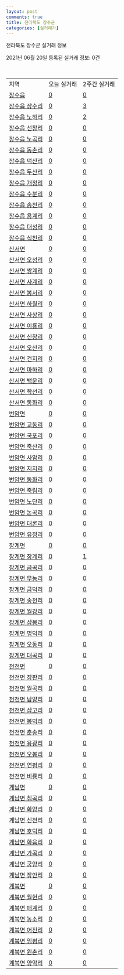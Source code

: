 ```yaml
---
layout: post
comments: true
title: 전라북도 장수군
categories: [실거래가]
---
```


전라북도 장수군 실거래 정보

2021년 06월 20일 등록된 실거래 정보: 0건

<script type="text/javascript">
  google.charts.load('current', {'packages':['corechart']});
  google.charts.setOnLoadCallback(drawChart);

  function drawChart() {
    var data = google.visualization.arrayToDataTable([['거래일', '매매', '전월세', '전매'], ['2021-04', 1, 0, 0], ['2021-05', 4, 0, 0], ['2021-06', 0, 1, 0]]);

    var options = {
      title: '최근 유형별 거래량 추이',
      legend: { position: 'bottom' }
    };

    var chart = new google.visualization.LineChart(document.getElementById('columnchart_material'));
    chart.draw(data, (options));
  }
</script>

<div id="columnchart_material" style="width: 450px; margin-left: -35px"></div>
<br>
<table class="sortable">
  <tr>
    <td>지역</td>
    <td>오늘 실거래</td>
    <td>2주간 실거래</td>
  </tr>

  
  <tr class="item">
    <td><a href="4574025000.html">장수읍</a></td>
    <td><a href="4574025000.html">0</a></td>
    <td><a href="4574025000.html">0</a></td>
  </tr>
    

  <tr class="item">
    <td><a href="4574025021.html">장수읍 장수리</a></td>
    <td><a href="4574025021.html">0</a></td>
    <td><a href="4574025021.html">3</a></td>
  </tr>
    

  <tr class="item">
    <td><a href="4574025022.html">장수읍 노하리</a></td>
    <td><a href="4574025022.html">0</a></td>
    <td><a href="4574025022.html">2</a></td>
  </tr>
    

  <tr class="item">
    <td><a href="4574025023.html">장수읍 선창리</a></td>
    <td><a href="4574025023.html">0</a></td>
    <td><a href="4574025023.html">0</a></td>
  </tr>
    

  <tr class="item">
    <td><a href="4574025024.html">장수읍 노곡리</a></td>
    <td><a href="4574025024.html">0</a></td>
    <td><a href="4574025024.html">0</a></td>
  </tr>
    

  <tr class="item">
    <td><a href="4574025025.html">장수읍 동촌리</a></td>
    <td><a href="4574025025.html">0</a></td>
    <td><a href="4574025025.html">0</a></td>
  </tr>
    

  <tr class="item">
    <td><a href="4574025026.html">장수읍 덕산리</a></td>
    <td><a href="4574025026.html">0</a></td>
    <td><a href="4574025026.html">0</a></td>
  </tr>
    

  <tr class="item">
    <td><a href="4574025027.html">장수읍 두산리</a></td>
    <td><a href="4574025027.html">0</a></td>
    <td><a href="4574025027.html">0</a></td>
  </tr>
    

  <tr class="item">
    <td><a href="4574025028.html">장수읍 개정리</a></td>
    <td><a href="4574025028.html">0</a></td>
    <td><a href="4574025028.html">0</a></td>
  </tr>
    

  <tr class="item">
    <td><a href="4574025029.html">장수읍 수분리</a></td>
    <td><a href="4574025029.html">0</a></td>
    <td><a href="4574025029.html">0</a></td>
  </tr>
    

  <tr class="item">
    <td><a href="4574025030.html">장수읍 송천리</a></td>
    <td><a href="4574025030.html">0</a></td>
    <td><a href="4574025030.html">0</a></td>
  </tr>
    

  <tr class="item">
    <td><a href="4574025031.html">장수읍 용계리</a></td>
    <td><a href="4574025031.html">0</a></td>
    <td><a href="4574025031.html">0</a></td>
  </tr>
    

  <tr class="item">
    <td><a href="4574025032.html">장수읍 대성리</a></td>
    <td><a href="4574025032.html">0</a></td>
    <td><a href="4574025032.html">0</a></td>
  </tr>
    

  <tr class="item">
    <td><a href="4574025033.html">장수읍 식천리</a></td>
    <td><a href="4574025033.html">0</a></td>
    <td><a href="4574025033.html">0</a></td>
  </tr>
    

  <tr class="item">
    <td><a href="4574031000.html">산서면</a></td>
    <td><a href="4574031000.html">0</a></td>
    <td><a href="4574031000.html">0</a></td>
  </tr>
    

  <tr class="item">
    <td><a href="4574031021.html">산서면 오성리</a></td>
    <td><a href="4574031021.html">0</a></td>
    <td><a href="4574031021.html">0</a></td>
  </tr>
    

  <tr class="item">
    <td><a href="4574031022.html">산서면 쌍계리</a></td>
    <td><a href="4574031022.html">0</a></td>
    <td><a href="4574031022.html">0</a></td>
  </tr>
    

  <tr class="item">
    <td><a href="4574031023.html">산서면 사계리</a></td>
    <td><a href="4574031023.html">0</a></td>
    <td><a href="4574031023.html">0</a></td>
  </tr>
    

  <tr class="item">
    <td><a href="4574031024.html">산서면 봉서리</a></td>
    <td><a href="4574031024.html">0</a></td>
    <td><a href="4574031024.html">0</a></td>
  </tr>
    

  <tr class="item">
    <td><a href="4574031025.html">산서면 하월리</a></td>
    <td><a href="4574031025.html">0</a></td>
    <td><a href="4574031025.html">0</a></td>
  </tr>
    

  <tr class="item">
    <td><a href="4574031026.html">산서면 사상리</a></td>
    <td><a href="4574031026.html">0</a></td>
    <td><a href="4574031026.html">0</a></td>
  </tr>
    

  <tr class="item">
    <td><a href="4574031027.html">산서면 이룡리</a></td>
    <td><a href="4574031027.html">0</a></td>
    <td><a href="4574031027.html">0</a></td>
  </tr>
    

  <tr class="item">
    <td><a href="4574031028.html">산서면 신창리</a></td>
    <td><a href="4574031028.html">0</a></td>
    <td><a href="4574031028.html">0</a></td>
  </tr>
    

  <tr class="item">
    <td><a href="4574031029.html">산서면 오산리</a></td>
    <td><a href="4574031029.html">0</a></td>
    <td><a href="4574031029.html">0</a></td>
  </tr>
    

  <tr class="item">
    <td><a href="4574031030.html">산서면 건지리</a></td>
    <td><a href="4574031030.html">0</a></td>
    <td><a href="4574031030.html">0</a></td>
  </tr>
    

  <tr class="item">
    <td><a href="4574031031.html">산서면 마하리</a></td>
    <td><a href="4574031031.html">0</a></td>
    <td><a href="4574031031.html">0</a></td>
  </tr>
    

  <tr class="item">
    <td><a href="4574031032.html">산서면 백운리</a></td>
    <td><a href="4574031032.html">0</a></td>
    <td><a href="4574031032.html">0</a></td>
  </tr>
    

  <tr class="item">
    <td><a href="4574031033.html">산서면 학선리</a></td>
    <td><a href="4574031033.html">0</a></td>
    <td><a href="4574031033.html">0</a></td>
  </tr>
    

  <tr class="item">
    <td><a href="4574031034.html">산서면 동화리</a></td>
    <td><a href="4574031034.html">0</a></td>
    <td><a href="4574031034.html">0</a></td>
  </tr>
    

  <tr class="item">
    <td><a href="4574032000.html">번암면</a></td>
    <td><a href="4574032000.html">0</a></td>
    <td><a href="4574032000.html">0</a></td>
  </tr>
    

  <tr class="item">
    <td><a href="4574032021.html">번암면 교동리</a></td>
    <td><a href="4574032021.html">0</a></td>
    <td><a href="4574032021.html">0</a></td>
  </tr>
    

  <tr class="item">
    <td><a href="4574032022.html">번암면 국포리</a></td>
    <td><a href="4574032022.html">0</a></td>
    <td><a href="4574032022.html">0</a></td>
  </tr>
    

  <tr class="item">
    <td><a href="4574032023.html">번암면 죽산리</a></td>
    <td><a href="4574032023.html">0</a></td>
    <td><a href="4574032023.html">0</a></td>
  </tr>
    

  <tr class="item">
    <td><a href="4574032024.html">번암면 사암리</a></td>
    <td><a href="4574032024.html">0</a></td>
    <td><a href="4574032024.html">0</a></td>
  </tr>
    

  <tr class="item">
    <td><a href="4574032025.html">번암면 지지리</a></td>
    <td><a href="4574032025.html">0</a></td>
    <td><a href="4574032025.html">0</a></td>
  </tr>
    

  <tr class="item">
    <td><a href="4574032026.html">번암면 동화리</a></td>
    <td><a href="4574032026.html">0</a></td>
    <td><a href="4574032026.html">0</a></td>
  </tr>
    

  <tr class="item">
    <td><a href="4574032027.html">번암면 죽림리</a></td>
    <td><a href="4574032027.html">0</a></td>
    <td><a href="4574032027.html">0</a></td>
  </tr>
    

  <tr class="item">
    <td><a href="4574032028.html">번암면 노단리</a></td>
    <td><a href="4574032028.html">0</a></td>
    <td><a href="4574032028.html">0</a></td>
  </tr>
    

  <tr class="item">
    <td><a href="4574032029.html">번암면 논곡리</a></td>
    <td><a href="4574032029.html">0</a></td>
    <td><a href="4574032029.html">0</a></td>
  </tr>
    

  <tr class="item">
    <td><a href="4574032030.html">번암면 대론리</a></td>
    <td><a href="4574032030.html">0</a></td>
    <td><a href="4574032030.html">0</a></td>
  </tr>
    

  <tr class="item">
    <td><a href="4574032031.html">번암면 유정리</a></td>
    <td><a href="4574032031.html">0</a></td>
    <td><a href="4574032031.html">0</a></td>
  </tr>
    

  <tr class="item">
    <td><a href="4574033500.html">장계면</a></td>
    <td><a href="4574033500.html">0</a></td>
    <td><a href="4574033500.html">0</a></td>
  </tr>
    

  <tr class="item">
    <td><a href="4574033521.html">장계면 장계리</a></td>
    <td><a href="4574033521.html">0</a></td>
    <td><a href="4574033521.html">1</a></td>
  </tr>
    

  <tr class="item">
    <td><a href="4574033522.html">장계면 금곡리</a></td>
    <td><a href="4574033522.html">0</a></td>
    <td><a href="4574033522.html">0</a></td>
  </tr>
    

  <tr class="item">
    <td><a href="4574033523.html">장계면 무농리</a></td>
    <td><a href="4574033523.html">0</a></td>
    <td><a href="4574033523.html">0</a></td>
  </tr>
    

  <tr class="item">
    <td><a href="4574033524.html">장계면 금덕리</a></td>
    <td><a href="4574033524.html">0</a></td>
    <td><a href="4574033524.html">0</a></td>
  </tr>
    

  <tr class="item">
    <td><a href="4574033525.html">장계면 송천리</a></td>
    <td><a href="4574033525.html">0</a></td>
    <td><a href="4574033525.html">0</a></td>
  </tr>
    

  <tr class="item">
    <td><a href="4574033526.html">장계면 월강리</a></td>
    <td><a href="4574033526.html">0</a></td>
    <td><a href="4574033526.html">0</a></td>
  </tr>
    

  <tr class="item">
    <td><a href="4574033527.html">장계면 삼봉리</a></td>
    <td><a href="4574033527.html">0</a></td>
    <td><a href="4574033527.html">0</a></td>
  </tr>
    

  <tr class="item">
    <td><a href="4574033528.html">장계면 명덕리</a></td>
    <td><a href="4574033528.html">0</a></td>
    <td><a href="4574033528.html">0</a></td>
  </tr>
    

  <tr class="item">
    <td><a href="4574033529.html">장계면 오동리</a></td>
    <td><a href="4574033529.html">0</a></td>
    <td><a href="4574033529.html">0</a></td>
  </tr>
    

  <tr class="item">
    <td><a href="4574033530.html">장계면 대곡리</a></td>
    <td><a href="4574033530.html">0</a></td>
    <td><a href="4574033530.html">0</a></td>
  </tr>
    

  <tr class="item">
    <td><a href="4574034000.html">천천면</a></td>
    <td><a href="4574034000.html">0</a></td>
    <td><a href="4574034000.html">0</a></td>
  </tr>
    

  <tr class="item">
    <td><a href="4574034021.html">천천면 장판리</a></td>
    <td><a href="4574034021.html">0</a></td>
    <td><a href="4574034021.html">0</a></td>
  </tr>
    

  <tr class="item">
    <td><a href="4574034022.html">천천면 월곡리</a></td>
    <td><a href="4574034022.html">0</a></td>
    <td><a href="4574034022.html">0</a></td>
  </tr>
    

  <tr class="item">
    <td><a href="4574034024.html">천천면 남양리</a></td>
    <td><a href="4574034024.html">0</a></td>
    <td><a href="4574034024.html">0</a></td>
  </tr>
    

  <tr class="item">
    <td><a href="4574034025.html">천천면 삼고리</a></td>
    <td><a href="4574034025.html">0</a></td>
    <td><a href="4574034025.html">0</a></td>
  </tr>
    

  <tr class="item">
    <td><a href="4574034026.html">천천면 봉덕리</a></td>
    <td><a href="4574034026.html">0</a></td>
    <td><a href="4574034026.html">0</a></td>
  </tr>
    

  <tr class="item">
    <td><a href="4574034027.html">천천면 춘송리</a></td>
    <td><a href="4574034027.html">0</a></td>
    <td><a href="4574034027.html">0</a></td>
  </tr>
    

  <tr class="item">
    <td><a href="4574034028.html">천천면 용광리</a></td>
    <td><a href="4574034028.html">0</a></td>
    <td><a href="4574034028.html">0</a></td>
  </tr>
    

  <tr class="item">
    <td><a href="4574034029.html">천천면 오봉리</a></td>
    <td><a href="4574034029.html">0</a></td>
    <td><a href="4574034029.html">0</a></td>
  </tr>
    

  <tr class="item">
    <td><a href="4574034030.html">천천면 연평리</a></td>
    <td><a href="4574034030.html">0</a></td>
    <td><a href="4574034030.html">0</a></td>
  </tr>
    

  <tr class="item">
    <td><a href="4574034031.html">천천면 비룡리</a></td>
    <td><a href="4574034031.html">0</a></td>
    <td><a href="4574034031.html">0</a></td>
  </tr>
    

  <tr class="item">
    <td><a href="4574035000.html">계남면</a></td>
    <td><a href="4574035000.html">0</a></td>
    <td><a href="4574035000.html">0</a></td>
  </tr>
    

  <tr class="item">
    <td><a href="4574035021.html">계남면 침곡리</a></td>
    <td><a href="4574035021.html">0</a></td>
    <td><a href="4574035021.html">0</a></td>
  </tr>
    

  <tr class="item">
    <td><a href="4574035022.html">계남면 화양리</a></td>
    <td><a href="4574035022.html">0</a></td>
    <td><a href="4574035022.html">0</a></td>
  </tr>
    

  <tr class="item">
    <td><a href="4574035023.html">계남면 신전리</a></td>
    <td><a href="4574035023.html">0</a></td>
    <td><a href="4574035023.html">0</a></td>
  </tr>
    

  <tr class="item">
    <td><a href="4574035024.html">계남면 호덕리</a></td>
    <td><a href="4574035024.html">0</a></td>
    <td><a href="4574035024.html">0</a></td>
  </tr>
    

  <tr class="item">
    <td><a href="4574035025.html">계남면 화음리</a></td>
    <td><a href="4574035025.html">0</a></td>
    <td><a href="4574035025.html">0</a></td>
  </tr>
    

  <tr class="item">
    <td><a href="4574035026.html">계남면 가곡리</a></td>
    <td><a href="4574035026.html">0</a></td>
    <td><a href="4574035026.html">0</a></td>
  </tr>
    

  <tr class="item">
    <td><a href="4574035027.html">계남면 궁양리</a></td>
    <td><a href="4574035027.html">0</a></td>
    <td><a href="4574035027.html">0</a></td>
  </tr>
    

  <tr class="item">
    <td><a href="4574035028.html">계남면 장안리</a></td>
    <td><a href="4574035028.html">0</a></td>
    <td><a href="4574035028.html">0</a></td>
  </tr>
    

  <tr class="item">
    <td><a href="4574036000.html">계북면</a></td>
    <td><a href="4574036000.html">0</a></td>
    <td><a href="4574036000.html">0</a></td>
  </tr>
    

  <tr class="item">
    <td><a href="4574036021.html">계북면 월현리</a></td>
    <td><a href="4574036021.html">0</a></td>
    <td><a href="4574036021.html">0</a></td>
  </tr>
    

  <tr class="item">
    <td><a href="4574036022.html">계북면 매계리</a></td>
    <td><a href="4574036022.html">0</a></td>
    <td><a href="4574036022.html">0</a></td>
  </tr>
    

  <tr class="item">
    <td><a href="4574036023.html">계북면 농소리</a></td>
    <td><a href="4574036023.html">0</a></td>
    <td><a href="4574036023.html">0</a></td>
  </tr>
    

  <tr class="item">
    <td><a href="4574036024.html">계북면 어전리</a></td>
    <td><a href="4574036024.html">0</a></td>
    <td><a href="4574036024.html">0</a></td>
  </tr>
    

  <tr class="item">
    <td><a href="4574036025.html">계북면 임평리</a></td>
    <td><a href="4574036025.html">0</a></td>
    <td><a href="4574036025.html">0</a></td>
  </tr>
    

  <tr class="item">
    <td><a href="4574036026.html">계북면 원촌리</a></td>
    <td><a href="4574036026.html">0</a></td>
    <td><a href="4574036026.html">0</a></td>
  </tr>
    

  <tr class="item">
    <td><a href="4574036027.html">계북면 양악리</a></td>
    <td><a href="4574036027.html">0</a></td>
    <td><a href="4574036027.html">0</a></td>
  </tr>
    


</table>


    